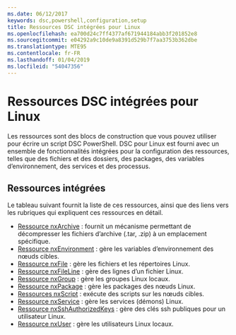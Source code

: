 ```yaml
---
ms.date: 06/12/2017
keywords: dsc,powershell,configuration,setup
title: Ressources DSC intégrées pour Linux
ms.openlocfilehash: ea700d24c7ff4377af671944184abb3f201852e8
ms.sourcegitcommit: e04292a9c10de9a8391d529b7f7aa3753b362dbe
ms.translationtype: MTE95
ms.contentlocale: fr-FR
ms.lasthandoff: 01/04/2019
ms.locfileid: "54047356"
---
```

# <a name="built-in-desired-state-configuration-resources-for-linux"></a>Ressources DSC intégrées pour Linux

Les ressources sont des blocs de construction que vous pouvez utiliser pour écrire un script DSC PowerShell. DSC pour Linux est fourni avec un ensemble de fonctionnalités intégrées pour la configuration des ressources, telles que des fichiers et des dossiers, des packages, des variables d’environnement, des services et des processus.

## <a name="built-in-resources"></a>Ressources intégrées

Le tableau suivant fournit la liste de ces ressources, ainsi que des liens vers les rubriques qui expliquent ces ressources en détail.

* [Ressource nxArchive](lnxArchiveResource.md) : fournit un mécanisme permettant de décompresser les fichiers d’archive (.tar, .zip) à un emplacement spécifique.
* [Ressource nxEnvironment](lnxEnvironmentResource.md) : gère les variables d’environnement des nœuds cibles.
* [Ressource nxFile](lnxFileResource.md) : gère les fichiers et les répertoires Linux.
* [Ressource nxFileLine](lnxFileLineResource.md) : gère des lignes d’un fichier Linux.
* [Ressource nxGroup](lnxGroupResource.md) : gère les groupes Linux locaux.
* [Ressource nxPackage](lnxPackageResource.md) : gère les packages des nœuds Linux.
* [Ressources nxScript](lnxScriptResource.md) : exécute des scripts sur les nœuds cibles.
* [Ressource nxService](lnxServiceResource.md) : gère les services (démons) Linux.
* [Ressource nxSshAuthorizedKeys](lnxSshAuthorizedKeysResource.md) : gère des clés ssh publiques pour un utilisateur Linux.
* [Ressource nxUser](lnxUserResource.md) : gère les utilisateurs Linux locaux.